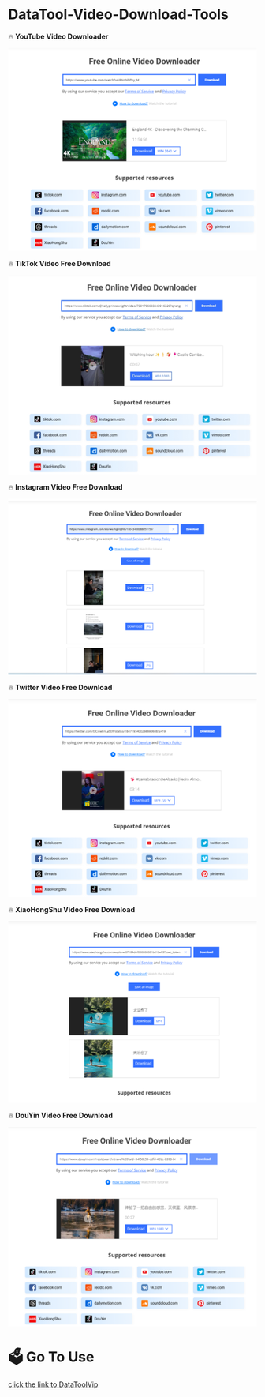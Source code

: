 <h1>DataTool-Video-Download-Tools</h1>
<p>🔥 <b>YouTube Video Downloader</b></p>
<img src="static/youtube.png" alt="youtube video download">
<p>🔥 <b>TikTok Video Free Download</b></p>
<img src="static/tiktok.png" alt="youtube video download">
<p>🔥 <b>Instagram Video Free Download</b></p>
<img src="static/ins.png" alt="instagram video download">
<p>🔥 <b>Twitter Video Free Download</b></p>
<img src="static/twitter.png" alt="twitter video download">
<p>🔥 <b>XiaoHongShu Video Free Download</b></p>
<img src="static/xhs.png" alt="XiaoHongShu video download">
<p>🔥 <b>DouYin Video Free Download</b></p>
<img src="static/dy.png" alt="DouYin video download">

<h1>🗳 Go To Use </h1>
<a href = "https://www.datatool.vip" target = "_blank" > click the link to DataToolVip </a>





